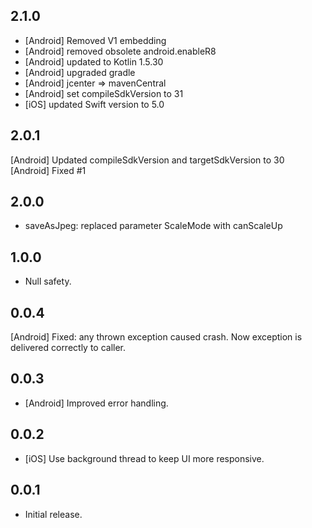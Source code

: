 ## 2.1.0

- [Android] Removed V1 embedding
- [Android] removed obsolete android.enableR8
- [Android] updated to Kotlin 1.5.30
- [Android] upgraded gradle
- [Android] jcenter => mavenCentral
- [Android] set compileSdkVersion to 31
- [iOS] updated Swift version to 5.0

## 2.0.1

[Android] Updated compileSdkVersion and targetSdkVersion to 30
[Android] Fixed #1 

## 2.0.0

- saveAsJpeg: replaced parameter ScaleMode with canScaleUp

## 1.0.0

- Null safety.

## 0.0.4

[Android] Fixed: any thrown exception caused crash. Now exception is delivered correctly to caller.

## 0.0.3

- [Android] Improved error handling.

## 0.0.2

- [iOS] Use background thread to keep UI more responsive.

## 0.0.1

- Initial release.
